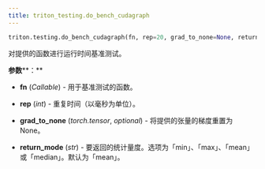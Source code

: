 ```yaml
---
title: triton_testing.do_bench_cudagraph
---
```


```python
triton.testing.do_bench_cudagraph(fn, rep=20, grad_to_none=None, return_mode='mean')
```


对提供的函数进行运行时间基准测试。


**参数****：**

* **fn** (*Callable*) - 用于基准测试的函数。

* **rep** (*int*) - 重复时间（以毫秒为单位）。

* **grad_to_none** (*torch.tensor*, *optional*) - 将提供的张量的梯度重置为 None。

* **return_mode** (*str*) - 要返回的统计量度。选项为「min」、「max」、「mean」或「median」。默认为「mean」。

